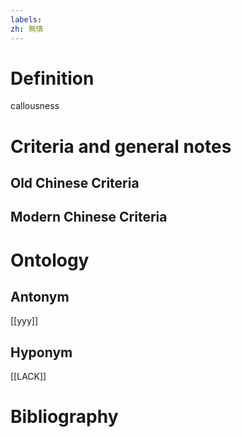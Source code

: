 ```yaml
---
labels: 
zh: 無情
---
```


# Definition
callousness
# Criteria and general notes
## Old Chinese Criteria

## Modern Chinese Criteria

# Ontology

## Antonym
[[yyy]]
## Hyponym
[[LACK]]
# Bibliography
